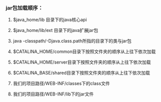 ### jar包加载顺序：

1. $java_home/lib 目录下的java核心api 

2. $java_home/lib/ext 目录下的java扩展jar包

3. java -classpath/-Djava.class.path所指的目录下的类与jar包

4. $CATALINA_HOME/common目录下按照文件夹的顺序从上往下依次加载

5. $CATALINA_HOME/server目录下按照文件夹的顺序从上往下依次加载

6. $CATALINA_BASE/shared目录下按照文件夹的顺序从上往下依次加载

7. 我们的项目路径/WEB-INF/classes下的class文件

8. 我们的项目路径/WEB-INF/lib下的jar文件